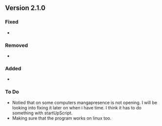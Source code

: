 ## Version 2.1.0

### Fixed
- 

### Removed
- 

### Added
- 
### To Do
- Notied that on some computers mangapresence is not opening. I will be looking into fixing it later on when i have time. I think it has to do something with startUpScript.
- Making sure that the program works on linux too.
